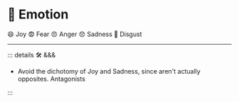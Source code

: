 # 💜 <psike>Emotion</psike>

😄 Joy
😨 Fear
😠 Anger
😞 Sadness
😤 Disgust

---

<!-- =================================================== -->
<!-- =================================================== -->
<!-- =================================================== -->
<!-- =================================================== -->
<!-- =================================================== -->
::: details 🛠 <dev>&&&</dev>

- Avoid the dichotomy of Joy and Sadness, since aren't actually opposites. Antagonists

:::
